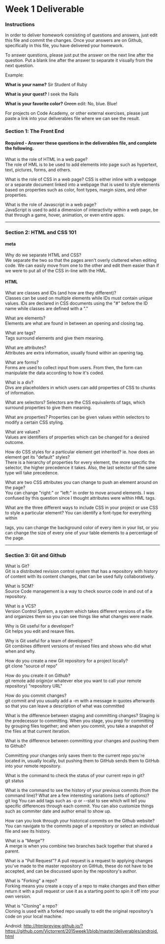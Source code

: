 # Week 1 Deliverable  

### Instructions  

In order to deliver homework consisting of questions and answers, just edit this file and commit the changes.  Once your answers are on Github, specifically in this file, you have delivered your homework.  
  
To answer questions, please just put the answer on the next line after the question.  Put a blank line after the answer to separate it visually from the next question.  

Example:  

**What is your name?**
Sir Student of Ruby

**What is your quest?**
I seek the Rails  

**What is your favorite color?**
~~Green~~ edit:  No, blue.  Blue!  

For projects on Code Academy, or other external exercises, please just paste a link into your deliverables file where we can see the result.  

### Section 1: The Front End
#### Required - Answer these questions in the deliverables file, and complete the following. 

What is the role of HTML in a web page?  
The role of HML is to be used to add elements into page such as hypertext, text, pictures, forms, and others.  

What is the role of CSS in a web page? 
CSS is either inline with a webpage or a separate document linked into a webpage that is used to style elements based on properties such as color, font types, margin sizes, and other properties.

What is the role of Javascript in a web page?  
JavaScript is used to add a dimension of interactivity within a web page, be that through a game, hover, animation, or even entire apps.

---

### Section 2: HTML and CSS 101

#### meta
Why do we separate HTML and CSS?  
We separate the two so that the pages aren't overly cluttered when editing code. We can easily move from one to the other and edit them easier than if we were to put all of the CSS in-line with the HML.

#### HTML
What are classes and IDs (and how are they different)?  
Classes can be used on multiple elements while IDs must contain unique values. IDs are declared in CSS documents using the "#" before the ID name while classes are defined with a "."

What are elements?  
Elements are what are found in between an opening and closing tag.

What are tags?  
Tags surround elements and give them meaning.

What are attributes?  
Attributes are extra information, usually found within an opening tag.

What are forms?  
Forms are used to collect input from users. From then, the form can manipulate the data according to how it's coded.

What is a div?  
Divs are placeholders in which users can add properties of CSS to chunks of information.

What are selectors?
Selectors are the CSS equivalents of tags, which surround properties to give them meaning. 

What are properties? 
Properties can be given values within selectors to modify a certain CSS styling.

What are values?  
Values are identifiers of properties which can be changed for a desired outcome.

How do CSS styles for a particular element get inherited? ie. how does an element get its "default" styles?  
There is a hierarchy of properties for every element, the more specific the selector, the higher precedence it takes. Also, the last selector of the same type will take precedence.

What are two CSS attributes you can change to push an element around on the page?  
You can change "right:" or "left:" in order to move around elements. I was confused by this question since I thought attributes were within HML tags.

What are the three different ways to include CSS in your project or use CSS to style a particular element? 
You can identify a font-type for everything within <p></p> tags, you can change the background color of every item in your list, or you can change the size of every one of your table elements to a percentage of the page.

---
### Section 3: Git and Github  
What is Git?  
Git is a distributed revision control system that has a repository with history of content with its content changes, that can be used fully collaboratively.

What is SCM?  
Source Code management is a way to check source code in and out of a repository.

What is a VCS?  
Version Control System, a system which takes different versions of a file and organizes them so you can see things like what changes were made. 

Why is Git useful for a developer?  
Git helps you edit and resave files.

Why is Git useful for a team of developers?  
Git combines different versions of revised files and shows who did what when and why.

How do you create a new Git repository for a project locally?  
git clone "source of repo"

How do you create it on Github?  
git remote add origin(or whatever else you want to call your remote repository) "repository URL"

How do you commit changes?  
git commit and you usually add a -m with a message in quotes afterwards so that you can leave a description of what was committed

What is the difference between staging and committing changes?  Staging is the predecessor to committing. When you stage, you prep for committing by grouping files together; and when you commit, you take a snapshot of the files at that current iteration.

What is the difference between committing your changes and pushing them to Github? 

Committing your changes only saves them to the current repo you're located in, usually locally, but pushing them to GitHub sends them to GitHub into your remote repository.

What is the command to check the status of your current repo in git?  
git status

What is the command to see the history of your previous commits (from the command line)?  What are a few interesting variations (sets of options)?  
git log
You can add tags such as -p or --stat to see which will tell you specific differences through each commit. You can also customize things such as commiter date and author email to show up.

How can you look through your historical commits on the Github website?  
You can navigate to the commits page of a repository or select an individual file and see its history.

What is a "Merge"?  
A merge is when you combine two branches back together that shared a parent.

What is a "Pull Request"? 
A pull request is a request to applying changes you've made to the master repository on GitHub, these do not have to be accepted, and can be discussed upon by the repository's author.

What is "Forking" a repo?  
Forking means you create a copy of a repo to make changes and then either return it with a pull request or use it as  a starting point to spin it off into your own version.

What is "Cloning" a repo?  
Cloning is used with a forked repo usually to edit the original repository's code on your local machine.

Android:
http://htmlpreview.github.io/?https://github.com/Victorrent/2015week1/blob/master/deliverables/android.html
